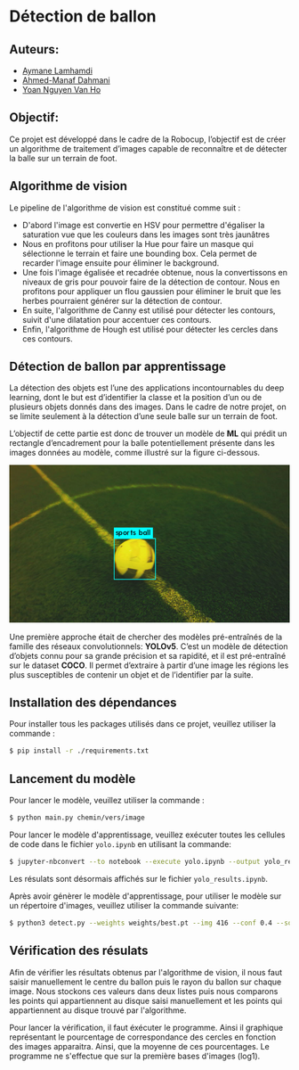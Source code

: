 # Détection de ballon

## Auteurs:

-   [Aymane Lamhamdi](Aymane.Lamhamdi@enseirb-matmeca.fr)
-   [Ahmed-Manaf Dahmani](Ahmed-manaf.Dahmani@enseirb-matmeca.fr)
-   [Yoan Nguyen Van Ho](yoan.nguyen_van_ho@bordeaux-inp.fr)

## Objectif:

Ce projet est développé dans le cadre de la Robocup, l’objectif est de créer un algorithme de traitement d’images capable de reconnaître et de détecter la balle sur un terrain de foot. 

## Algorithme de vision

Le pipeline de l'algorithme de vision est constitué comme suit :

- D'abord l'image est convertie en HSV pour permettre d'égaliser la saturation vue que les couleurs dans les images sont très jaunâtres
- Nous en profitons pour utiliser la Hue pour faire un masque qui sélectionne le terrain et faire une bounding box. Cela permet de recarder l'image ensuite pour éliminer le background.
- Une fois l'image égalisée et recadrée obtenue, nous la convertissons en niveaux de gris pour pouvoir faire de la détection de contour. Nous en profitons pour appliquer un flou gaussien pour éliminer le bruit que les herbes pourraient générer sur la détection de contour.
- En suite, l'algorithme de Canny est utilisé pour détecter les contours, suivit d'une dilatation pour accentuer ces contours.
- Enfin, l'algorithme de Hough est utilisé pour détecter les cercles dans ces contours.

## Détection de ballon par apprentissage

La détection des objets est l’une des applications incontournables du deep learning, dont le but est d’identifier la classe et la position d’un ou de plusieurs objets donnés dans  des images. Dans le cadre de notre projet, on se limite seulement à la détection d’une seule balle sur un terrain de foot.

L’objectif de cette partie est donc de trouver un modèle de **ML** qui prédit un rectangle d’encadrement pour la balle potentiellement présente dans les images données au modèle, comme illustré sur la figure ci-dessous.

![](./ball_yolo.png)

Une première approche était de chercher des modèles pré-entraînés de la famille des réseaux convolutionnels: **YOLOv5**. C’est un modèle de détection d’objets connu pour sa grande précision et sa rapidité, et il est pré-entraîné sur le dataset **COCO**. Il permet d’extraire à partir d’une image les régions les plus susceptibles de contenir un objet et de l’identifier par la suite.


## Installation des dépendances 

Pour installer tous les packages utilisés dans ce projet, veuillez utiliser la commande :

```bash
$ pip install -r ./requirements.txt
```

## Lancement du modèle

Pour lancer le modèle, veuillez utiliser la commande :
   
```bash
$ python main.py chemin/vers/image
```

Pour lancer le modèle d'apprentissage, veuillez exécuter toutes les cellules de code dans le fichier ```yolo.ipynb``` en utilisant la commande:

```bash
$ jupyter-nbconvert --to notebook --execute yolo.ipynb --output yolo_results.ipynb
```
Les résulats sont désormais affichés sur le fichier ```yolo_results.ipynb```.

Après avoir génèrer le modèle d'apprentissage, pour utiliser le modèle sur un répertoire d'images, veuillez utiliser la commande suivante:

```bash
$ python3 detect.py --weights weights/best.pt --img 416 --conf 0.4 --source chemine/vers/image
```

## Vérification des résulats 

Afin de vérifier les résultats obtenus par l'algorithme de vision, il nous faut saisir manuellement le centre du ballon puis le rayon du ballon sur chaque image. Nous stockons ces valeurs dans deux listes puis nous comparons les points qui appartiennent au disque saisi manuellement et les points qui appartiennent au disque trouvé par l'algorithme.

Pour lancer la vérification, il faut éxécuter le programme. Ainsi il graphique représentant le pourcentage de correspondance des cercles en fonction des images apparaitra. Ainsi, que la moyenne de ces pourcentages. Le programme ne s'effectue que sur la première bases d'images (log1).
